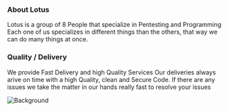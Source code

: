 ### About Lotus
Lotus is a group of 8 People that specialize in Pentesting and Programming
Each one of us specializes in different things than the others, that way we can do many things at once.

### Quality / Delivery
We provide Fast Delivery and high Quality Services
Our deliveries always arive on time with a high Quality, clean and Secure Code. If there are any issues we take the matter in our hands really fast to resolve your issues

![Background](https://user-images.githubusercontent.com/123122904/218341027-96923cf3-9f99-497a-98a5-168ab98a0e6b.png)
